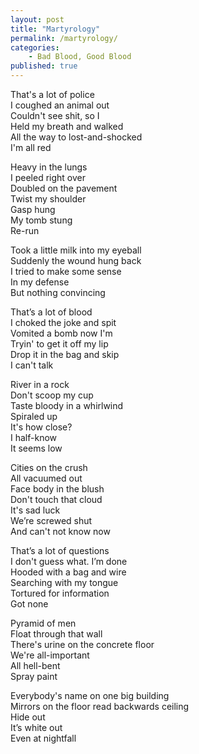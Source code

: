 ```yaml
---  
layout: post  
title: "Martyrology"  
permalink: /martyrology/  
categories:
    - Bad Blood, Good Blood
published: true  
---  
```

  
That's a lot of police  
I coughed an animal out  
Couldn't see shit, so I  
Held my breath and walked  
All the way to lost-and-shocked  
I'm all red   
   
Heavy in the lungs  
I peeled right over    
Doubled on the pavement  
Twist my shoulder  
Gasp hung    
My tomb stung    
Re-run  
   
Took a little milk into my eyeball  
Suddenly the wound hung back  
I tried to make some sense  
In my defense  
But nothing convincing  
   
That’s a lot of blood  
I choked the joke and spit  
Vomited a bomb now I'm    
Tryin' to get it off my lip  
Drop it in the bag and skip  
I can't talk  
   
River in a rock  
Don't scoop my cup  
Taste bloody in a whirlwind  
Spiraled up  
It's how close?  
I half-know  
It seems low  
   
Cities on the crush  
All vacuumed out  
Face body in the blush  
Don't touch that cloud  
It's sad luck  
We’re screwed shut  
And can't not know now  
  
That’s a lot of questions  
I don't guess what. I’m done  
Hooded with a bag and wire  
Searching with my tongue  
Tortured for information  
Got none  
  
Pyramid of men  
Float through that wall  
There's urine on the concrete floor  
We're all-important  
All hell-bent  
Spray paint  
  
Everybody's name on one big building  
Mirrors on the floor read backwards ceiling  
Hide out   
It’s white out  
Even at nightfall  
  
  
